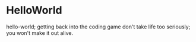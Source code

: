 # HelloWorld
hello-world;  getting back into the coding game
don't take life too seriously; you won't make it out alive.
